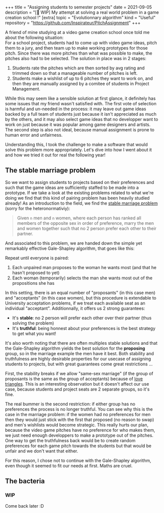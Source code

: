 +++
title = "Assigning students to semester projects"
date = 2021-09-05
description = "[🚧 WIP] My attempt at solving a real world problem in a game creation school !"
[extra]
topic = "Evolutionnary algorithm"
kind = "Useful"
repository = "https://github.com/Inspirateur/PitchAssignment"
+++

A friend of mine studying at a video game creation school once told me about the following situation:  
For a school project, students had to come up with video game ideas, pitch them to a jury, and then team up to make working prototypes for those pitch. Since there was more pitches than what was possible to make, the pitches also had to be selected. The solution in place was in 2 stages: 
  1. Students rate the pitches which are then sorted by avg rating and trimmed down so that a manageable number of pitches is left.
  2. Students make a wishlist of up to 6 pitches they want to work on, and then they are manually assigned by a comitee of students in Project Management. 

While this may seem like a sensible solution at first glance, it definitely has some issues that my friend wasn't satisfied with. The first vote of selection is harmful and un-needed in the process: it may leave out game ideas backed by a full team of students just because it isn't appreciated as much by the others, and it may also select game ideas that no developper want to work on just because it was popular among game designers and artists. 
The second step is also not ideal, because manual assignment is prone to human error and unfairness.

Understanding this, I took the challenge to make a software that would solve this problem more appropriately. Let's dive into how I went about it and how we tried it out for real the following year!

## The stable marriage problem
So we want to assign students to projects based on their preferences and such that the game ideas are sufficiently staffed to be made into a prototype.
If we take a look at the existing problems related to what we're doing we find that this kind of pairing problem has been heavily studied already! As an introduction to the field, we find the [stable marriage problem](https://en.wikipedia.org/wiki/Stable_marriage_problem) (sorry for the heteronormativiy):
> Given `n` men and `n` women, where each person has ranked all members of the opposite sex in order of preference, marry the men and women together such that no 2 person prefer each other to their partner.

And associated to this problem, we are handed down the simple yet remarkably effective Gale-Shapley algorithm, that goes like this:

Repeat until everyone is paired:
1. Each unpaired man proposes to the woman he wants most (and that he hasn't proposed to yet)
2. Each woman (temporarily) selects the man she wants most out of the propositions she has

In this setting, there is an equal number of "proposants" (in this case men) and "acceptants" (in this case women), but this procedure is extendable to University acceptation problems, if we treat each available seat as an individual "acceptant". Additionnally, it offers us 2 strong guarantees:
- It's **stable**: no 2 person will prefer each other over their partner (thus solving the problem)
- It's **truthful**: being honnest about your preferences is the best strategy to get what you want! 

It's also worth noting that there are often multiples stable solutions and that the Gale-Shapley algorithm yields the best solution for the **proposing** group, so in the marriage example the men have it best. 
Both stability and truthfulness are highly desirable properties for our usecase of assigning students to projects, but with great guarantees come great restrictions ...

First, the stability breaks if we allow "same-sex marriage" (if the group of proposants is the same as the group of acceptants) because of [love triangles](https://en.wikipedia.org/wiki/Stable_roommates_problem#Solution). This is an interesting observation but it doesn't affect our use case, because students and project seats are 2 separate groups, so it's fine. 

The real bummer is the second restriction: if either group has no preferences the process is no longer truthful. You can see why this is the case in the marriage problem: if the women had no preferences for men then they would just stick with the first that proposed (no reason to swap) and men's wishlists would become strategic. This really hurts our plan, because the video game pitches have no preference for who makes them, we just need enough developpers to make a prototype out of the pitches. One way to get the truthfulness back would be to create random preferences for each game pitch towards the students but that would be unfair and we don't want that either.

For this reason, I chose not to continue with the Gale-Shapley algorithm, even though it seemed to fit our needs at first. Maths are cruel.

## The bacteria
### WIP
Come back later :D